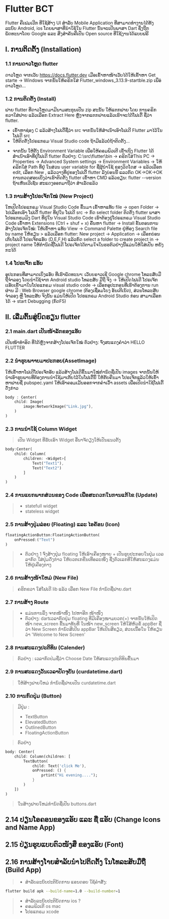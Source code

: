 # Flutter BCT

Flutter ຄືເຟມເວີກ ທີ່ໃຊ້ສ້າງ UI ສຳລັບ Mobile Application ທີ່ສາມາດທຳງານໄດ້ທັງລະບົບ Android, ios ໂດຍພາສາທີ່ນຳໃຊ້ໃນ Flutter ນັ້ນຈະເປັນພາສາ Dart ຊຶ່ງຖືກພັດທະນາໂດຍ Google ແລະ ສິ່ງສຳຄັນຄືເປັນ Open source ທີ່ໃຊ້ງານໄດ້ແບບຟຣີ

## I. ການຕິດຕັ້ງ (Installation)

### 1.1 ການດາວໂຫຼດ flutter

ດາວໂຫຼດ ຈາກເວັບ https://docs.flutter.dev ເມືອເຂົ້າຫາໜ້າເວັບໄດ້ໃຫ້ເຂົ້າຫາ Get starte -> Windows ຈາກນັ້ນໃຫ້ຄຣິກໃສ່ Flutter_windows_3.13.9-startble.zip ເພືອ່ດາວໂຫຼດ...

### 1.2 ການຕິດຕັ້ງ (Install)

ຟາຍ flutter ທີ່ດາວໂຫຼດມາມີນາມສະກຸນເປັນ zip ສະນັ້ນ ໃຫ້ແຕກຟາຍ ໂດຍ ການຄຣິກຂວາໃສ່ຟາຍ ແລ້ວເລືອກ Extract Here ຫຼັງຈາກແຕກຟາຍແລ້ວເຮົາຈະໄດ້ໂຟເດີ້ ຊື່ວ່າ flutter.

- ເຂົ້າຫາຊ່ອງ C ແລ້ວສ້າງໂຟເດີ້ຊື່ວ່າ src ຈາກນັ້ນໃຫ້ສຳເນົາເອົາໂຟເດີ Flutter ມາໄວ້ໃນໂຟເດີ src
- ໃຫ້ຕິດຕັ້ງໂປຣແກຣມ Visual Studio code
  ຖ້າມີແລ້ວບໍ່ຖ້າຕິດຕັ້ງ...

* ຈາກນັ້ນ ໃຫ້ຕັ້ງ Environment Variable ເພືອໃຫ້ຄອມພິວເຕີ ເຂົ້າເຖິງ Flutter ໄດ້
  ສຳເນົາເອົາທີ່ຢູ່ໂຟເດີ flutter ຕົວຢ່າງ: C:\src\flutter\bin
  -> ຄຣິກໃສ່This PC
  -> Properties
  -> Advanced System settings
  -> Environment Variables
  -> ໃຫ້ຄລິກໃສ່ Path
  ທີ່ຢູ່ ໃນສ່ວນ user variable for ຊື່ຜູ້ນຳໃຊ້ ຂອງວິດໂດສ
  -> ແລ້ວເລືອກ edit, ເລືອກ New , ແລ້ວວາງທີ່ຢູຂອງໂຟເດີ້
  flutter ລົງບ່ອນນີ້ ແລວກົດ OK->OK->OK
  ການກວດສອບເບິ່ງວ່າເຮົາຕິດຕັ້ງ flutter
  ເຂົ້າຫາ CMD ແລ້ວຂຽນ: flutter --version
  ຖ້າເຫັນເວີເຊັນ ສະແດງອອກມາຖືວ່າ ສຳເລັດແລ້ວ

### 1.3 ການສ້າງໂປຣເຈັກໃໝ່ (New Project)

ໃຫເປີດໂປຣແກຣມ Visual Studio Code ຂຶ້ນມາ ເຂົ້າຫາແທັບ file
-> open Folder
-> ໄປເລືອກເອົາ ໂຟເດີ້ flutter ທີ່ຢູໃນ ໂຟເດີ src
-> ກົດ select folder
ຕິດຕັ້ງ flutter ພາສາໂປຮແກຮມມິງ Dart ທີ່ຢູ່ໃນ
Visual Studio Code
ເຮົາຕ້ອງຢູ່ໂປຣແກຣມ Visual Studio Code
ເຂົ້າຫາ Extensions (Ctrl + shuf + x)
ຄົ້ນຫາ flutter -> Install
ຂັ້ນຕອນການສ້າງໂປຮເຈັກໃໝ່:
ໃຫ້ເຂົ້າຫາ ແທັບ View -> Command Palette ຢູ່ຫ້ອງ Search file by name ໃຫ້ຂຽນ >
ແລ້ວເລືອກ flutter: New project
-> Application
-> ເລືອກບ່ອນເກັບໂຟເດີ ໂປຣເຈັກແອັບ (D,E,F,H) ແລ້ວກົດ select a folder to create project in
-> project name ໃຫ້ກຳນົດຊື່ໂຟເດີ ໂປຣເຈັກໄດ້ຕາມໃຈໃນຮຮຕົວຢ່າງນີ້ແມ່ນໃຫ້ໃສ່ເປັນ ຫຍັງກະໄດ້

### 1.4 ໂປຮເຈັັກ ແອັບ

ອຸປະກອນທີ່ສາມາດເບິ່ງແອັບ ທີ່ເຮົາພັດທະນາ:
ເວັບບຣາວເຊີ Google chrome
ໂທລະສັບມືຖືຈຳລອງ ໂດຍນຳໃຊ້ຈາກ Android studio
ໂທລະສັບ ມືຖື ຈິງ
-> ໃຫ້ເປີດໄຟເດີ ໂປຣເຈັກເເອັບເຂົ້າມາໃນໂປຣແກຣມ visual studio code
-> ເລືອກອຸປະກອນທີ່ເຮົາຕ້ອງການ run ຜ່ານ ມີ : Web Browser google chrome (ຕ້ອງເຊື່ອມໂຍງ ອັນເຕີເນັດ), ສ່ວນໂທລະສັບຈຳລອງ ຫຼື ໂທລະສັບ ຈິງນັ້ນ ແມ່ນໃຫ້ເປີດ ໂປຮແກຣມ Android Studio ກ່ອນ ສາມາເລືອກໄດ້
-> start Debugging (ກົດF5)

## II. ເລີ່ມຕົ້ນສູ່ບົດຮຽນ flutter

### 2.1 main.dart ເປັນໜ້າລັກຂອງແອັບ

ເປັນໜ້າທຳອິດ ທີ່ໄດ້ຫຼັງຈາກສ້າງໂປຣເຈັກໃໝ່
ຕົວຢ່າງ: ຈົ່ງສະແດງຄຳວ່າ
HELLO FLUTTER

### 2.2 ນຳຮູບພາາບມາປະກອບ(AssetImage)

ໃຫ້ເຂົ້າຫາໂຟເດີໂປຣເຈັກອັບ ແລ້ວສ້າງໂຟເດີຂຶ້ນມາໃໝ່ກຳນົດຊື່ເປັນ images
ຈາກນັ້ນໃຫ້ນຳເອົາຮູບພາບທີ່ຕ້ອງການນຳໃຊ້ມາເກັບໄວ້ໃນໂຟເດີ້ນີ້
ໃຫ້ກັບຄືນມາ ໂປຣເຈັກແລ້ວໃຫ້ເຂົ້າຫາຟາຍຊື່ pubspec.yaml ໃຫ້ເອົາຄອມເມັ້ນອອກຈາກຄຳເວົ້າ assets ເພື່ອເປີດນຳໃຊ້ໂຟເດີ້ດັ່ງກ່າວ

```dart
body : Center(
    child: Image(
        image:NetworkImage("Link.jpg"),
    )
)

```

### 2.3 ການນຳໃຊ້ Column Widget

> ເປັນ Widget ທີ່ຮັບເອົາ Widget ອື່ນາຈັດຽງໃຫ້ເປັນແນວຕັ້ງ

```dart
body:Center(
    child: Column(
        children: <Widget>[
            Text("Text1"),
            Text("Text2")
        ]
    )
)
```

### 2.4 ການແຍກພາກສ່ວນຂອງ Code ເພືອສະດວກໃນການແກ້ໄຂ (Update)

> - statefull widget
> - stateless widget

### 2.5 ການສ້າງປຸ່ມລ່ອຍ (Floating) ແລະ ໄອຄັອນ (Icon)

```dart
floatingActionButton:FloatingActionButton(
    onPressed:("Text")
)
```

> - ຕົວຢ່າງ 1 ຈົ່ງສ້າງປຸ່ມ floating ໃຫ້ເອົາເຄືອງໜາຍ + ເປັນຮູບປະກອບໃນປຸ່ມ ເວລລາກົດ ໃສ່ປຸ່ມດັ່ງກ່າວ ໃຫ້ບວກເກຂືນເທືອລະໜຶ່ງ ຊື່ງຕົວເລກທີ່ໃຫ້ສະແດງແມ່ນໃຫ້ຢູ່ເຄືອງກາງ

### 2.6 ການສ້າງໜ້າໃຫມ່ (New File)

> ຄຮິກຂວາ ໃສ່ໂຟເດີ lib ແລ້ວ ເລືອກ New File ກຳນົດຊື່ຟາຍ.dart

### 2.7 ການສ້າງ Route

> - ແມ່ນການລິ້ງ ຈາກໜ້າໜຶ່ງ ໄປຫາອີກ ໜ້າໜຶງ
> - ຕົວຢ່າງ: dartເວລາກົດປຸ່ມ floating ທີ່ມີເຄືອງໜາມບວກ(+) ຈາກນັ້ນໃຫ້ເປິດໜ້າ new_screen ຂື້ນມາທັນທີ່ ໃນໜ້າ new_screen ໃຫ້ໃສ້ຫົວຂໍ້ appBer ຊື່ວ່າ New Screen ກຳນົດສີເປັນ appBar ໃຫ້ເປັນສີຂຽວ, ສ່ວນເນື້ອໃນ ໃຫ້ຂຽນວ່າ 'Welcome to New Screen'

### 2.8 ການສະແດງປະຕິທິນ (Calender)

> ຕົວຢ່າງ : ເວລາກົດປ່ມຊື່ວ່າ Choose Date ໃຫ້ສະແດງປະຕິທິນຂື້ນມາ

### 2.9 ການສະແດງວັນເວລາປັດຈຸບັນ (curdatetime.dart)

> ໃຫ້ສ້າງຟາຍໃຫມ່ ກຳນົດຊື່ຟາຍເປັນ curdatetime.dart

### 2.10 ການກົດປຸ່ມ (Button)

> ມີປຸ່ມ :
>
> - TextButton
> - ElevatedButton
> - OutlinedButton
> - FloatingActionButton

> ຕົວຢ່າງ

```dart
body: Center(
    child: Column(children: [
        TextButton(
            child: Text('click Me'),
            onPressed: () {
                prtint("Hi evening....");
            }
        )
    ])
)
```

> ໃນສ້າງຟາຍໃຫມ່ກຳນົດຊື່ເປັນ buttons.dart

## 2.14 ປຽ່ນໂອຄອນຂອງແອັບ ແລະ ຊື່ ແອັບ (Change Icons and Name App)

## 2.15 ປ່ຽນຮູບແບບຕົວໜັງສຶ ຂອງແອັບ (Font)

## 2.16 ການສ້າງໂາຍສຳລັບນຳໄປຕິດຕັ້ງ ໃນໂທລະສັບມຶຖື (Build App)

> - ສຳລັບລະບົບປະຕິບັດການ ແອນດອຍ ໃຊ້ຄຳສັ່ງ:

```bash
flutter build apk --build-name=1.0 --build-number=1

```

> - ສຳລັບລະບົບປະຕິບັດການ ios ?
> - ຄອມພິວເຕີ os mac
> - ໂປຣແກຣມ xcode
